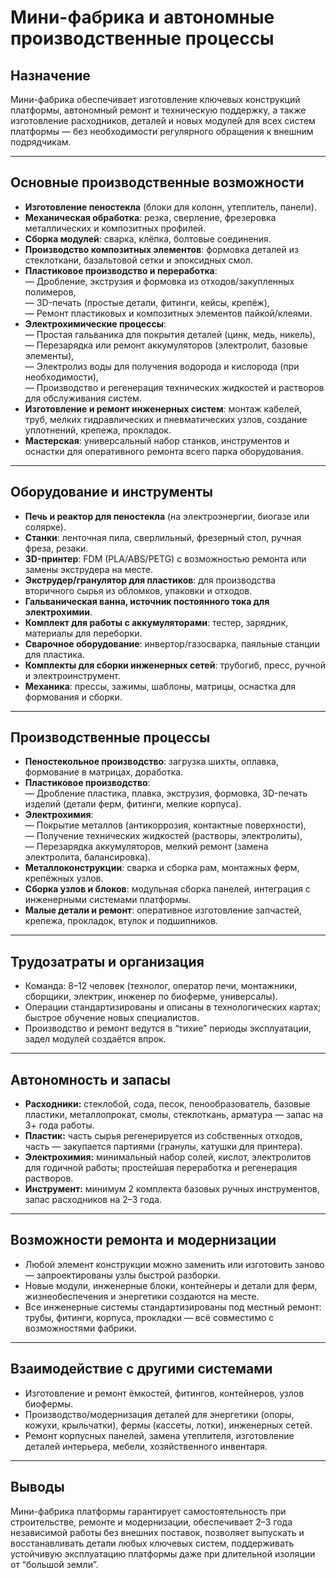# Мини-фабрика и автономные производственные процессы

## Назначение

Мини-фабрика обеспечивает изготовление ключевых конструкций платформы, автономный ремонт и техническую поддержку, а также изготовление расходников, деталей и новых модулей для всех систем платформы — без необходимости регулярного обращения к внешним подрядчикам.

---

## Основные производственные возможности

- **Изготовление пеностекла** (блоки для колонн, утеплитель, панели).
- **Механическая обработка**: резка, сверление, фрезеровка металлических и композитных профилей.
- **Сборка модулей**: сварка, клёпка, болтовые соединения.
- **Производство композитных элементов**: формовка деталей из стеклоткани, базальтовой сетки и эпоксидных смол.
- **Пластиковое производство и переработка**:  
  — Дробление, экструзия и формовка из отходов/закупленных полимеров,  
  — 3D-печать (простые детали, фитинги, кейсы, крепёж),  
  — Ремонт пластиковых и композитных элементов пайкой/клеями.
- **Электрохимические процессы**:  
  — Простая гальваника для покрытия деталей (цинк, медь, никель),  
  — Перезарядка или ремонт аккумуляторов (электролит, базовые элементы),  
  — Электролиз воды для получения водорода и кислорода (при необходимости),  
  — Производство и регенерация технических жидкостей и растворов для обслуживания систем.
- **Изготовление и ремонт инженерных систем**: монтаж кабелей, труб, мелких гидравлических и пневматических узлов, создание уплотнений, крепежа, прокладок.
- **Мастерская**: универсальный набор станков, инструментов и оснастки для оперативного ремонта всего парка оборудования.

---

## Оборудование и инструменты

- **Печь и реактор для пеностекла** (на электроэнергии, биогазе или солярке).
- **Станки**: ленточная пила, сверлильный, фрезерный стол, ручная фреза, резаки.
- **3D-принтер**: FDM (PLA/ABS/PETG) с возможностью ремонта или замены экструдера на месте.
- **Экструдер/гранулятор для пластиков**: для производства вторичного сырья из обломков, упаковки и отходов.
- **Гальваническая ванна, источник постоянного тока для электрохимии**.
- **Комплект для работы с аккумуляторами**: тестер, зарядник, материалы для переборки.
- **Сварочное оборудование**: инвертор/газосварка, паяльные станции для пластика.
- **Комплекты для сборки инженерных сетей**: трубогиб, пресс, ручной и электроинструмент.
- **Механика**: прессы, зажимы, шаблоны, матрицы, оснастка для формования и сборки.

---

## Производственные процессы

- **Пеностекольное производство**: загрузка шихты, оплавка, формование в матрицах, доработка.
- **Пластиковое производство**:  
  — Дробление пластика, плавка, экструзия, формовка, 3D-печать изделий (детали ферм, фитинги, мелкие корпуса).
- **Электрохимия**:  
  — Покрытие металлов (антикоррозия, контактные поверхности),  
  — Получение технических жидкостей (растворы, электролиты),  
  — Перезарядка аккумуляторов, мелкий ремонт (замена электролита, балансировка).
- **Металлоконструкции**: сварка и сборка рам, монтажных ферм, крепёжных узлов.
- **Сборка узлов и блоков**: модульная сборка панелей, интеграция с инженерными системами платформы.
- **Малые детали и ремонт**: оперативное изготовление запчастей, крепежа, прокладок, втулок и подшипников.

---

## Трудозатраты и организация

- Команда: 8–12 человек (технолог, оператор печи, монтажники, сборщики, электрик, инженер по биоферме, универсалы).
- Операции стандартизированы и описаны в технологических картах; быстрое обучение новых специалистов.
- Производство и ремонт ведутся в “тихие” периоды эксплуатации, задел модулей создаётся впрок.

---

## Автономность и запасы

- **Расходники:** стеклобой, сода, песок, пенообразователь, базовые пластики, металлопрокат, смолы, стеклоткань, арматура — запас на 3+ года работы.
- **Пластик:** часть сырья регенерируется из собственных отходов, часть — закупается партиями (гранулы, катушки для принтера).
- **Электрохимия:** минимальный набор солей, кислот, электролитов для годичной работы; простейшая переработка и регенерация растворов.
- **Инструмент:** минимум 2 комплекта базовых ручных инструментов, запас расходников на 2–3 года.

---

## Возможности ремонта и модернизации

- Любой элемент конструкции можно заменить или изготовить заново — запроектированы узлы быстрой разборки.
- Новые модули, инженерные блоки, контейнеры и детали для ферм, жизнеобеспечения и энергетики создаются на месте.
- Все инженерные системы стандартизированы под местный ремонт: трубы, фитинги, корпуса, прокладки — всё совместимо с возможностями фабрики.

---

## Взаимодействие с другими системами

- Изготовление и ремонт ёмкостей, фитингов, контейнеров, узлов биофермы.
- Производство/модернизация деталей для энергетики (опоры, кожухи, крыльчатки), фермы (кассеты, лотки), инженерных сетей.
- Ремонт корпусных панелей, замена утеплителя, изготовление деталей интерьера, мебели, хозяйственного инвентаря.

---

## Выводы

Мини-фабрика платформы гарантирует самостоятельность при строительстве, ремонте и модернизации, обеспечивает 2–3 года независимой работы без внешних поставок, позволяет выпускать и восстанавливать детали любых ключевых систем, поддерживать устойчивую эксплуатацию платформы даже при длительной изоляции от “большой земли”.

